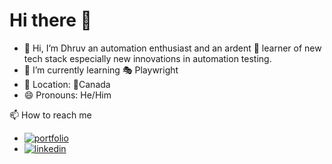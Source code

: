 # Hi there 👋
- 👋 Hi, I’m Dhruv an automation enthusiast and an ardent 👀 learner of new tech stack especially new innovations in automation testing.
- 🌱 I’m currently learning 🎭 Playwright
- 📍 Location: 🍁Canada
- 😄 Pronouns: He/Him

📫 How to reach me
- [![portfolio](https://img.shields.io/badge/my_portfolio-000?style=for-the-badge&logo=ko-fi&logoColor=white)](https://dhruvqearchitect.github.io/Portfolio/)
- [![linkedin](https://img.shields.io/badge/linkedin-0A66C2?style=for-the-badge&logo=linkedin&logoColor=white)](https://www.linkedin.com/in/dhruv6/)
